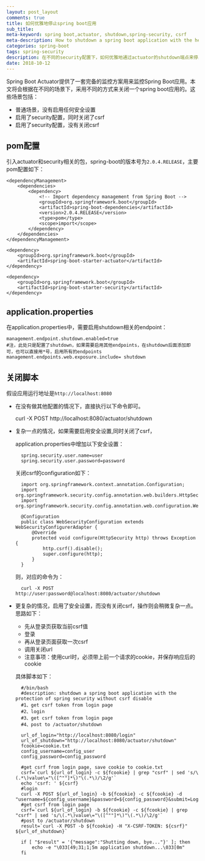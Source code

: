 ```yaml
---
layout: post_layout
comments: true
title: 如何优雅地停止spring boot应用
sub_title: 
meta-keyword: spring boot,actuator, shutdown,spring-security, csrf
meta-description: How to shutdown a spring boot application with the help of /actuator/shutdown。[spring boot 2.0.x]
categories: spring-boot
tags: spring-security
description: 在不同的security配置下，如何优雅地通过actuator的shutdown端点来停止spring boot应用
date: 2018-10-12
---
```


Spring Boot Actuator提供了一套完备的监控方案用来监控Spring Boot应用。本文将会根据在不同的场景下，采用不同的方式来关闭一个spring boot应用的。这些场景包括：

* 普通场景，没有启用任何安全设置
* 启用了security配置，同时关闭了csrf
* 启用了security配置，没有关闭csrf

## pom配置

引入actuator和security相关的包，spring-boot的版本号为`2.0.4.RELEASE`，主要pom配置如下：

    <dependencyManagement>
        <dependencies>
            <dependency>
                <!-- Import dependency management from Spring Boot -->
                <groupId>org.springframework.boot</groupId>
                <artifactId>spring-boot-dependencies</artifactId>
                <version>2.0.4.RELEASE</version>
                <type>pom</type>
                <scope>import</scope>
            </dependency>
        </dependencies>
    </dependencyManagement>

    <dependency>
        <groupId>org.springframework.boot</groupId>
        <artifactId>spring-boot-starter-actuator</artifactId>
    </dependency>

    <dependency>
        <groupId>org.springframework.boot</groupId>
        <artifactId>spring-boot-starter-security</artifactId>
    </dependency>


## application.properties
在application.properties中，需要启用shutdown相关的endpoint：

    
    management.endpoint.shutdown.enabled=true
    #注，此处只是配置了shutdown，如果需要启用其他endpoints，在shutdown后面添加即可，也可以直接用*号，启用所有的endpoints
    management.endpoints.web.exposure.include= shutdown

## 关闭脚本

假设应用运行地址是`http://localhost:8080`

* 在没有做其他配置的情况下，直接执行以下命令即可。


    curl -X POST http://localhost:8080/actuator/shutdown

* 复杂一点的情况，如果需要启用安全设置,同时关闭了csrf，

    application.properties中增加以下安全设置：

        spring.security.user.name=user
        spring.security.user.password=password

    关闭csrf的configuration如下：

        import org.springframework.context.annotation.Configuration;
        import org.springframework.security.config.annotation.web.builders.HttpSecurity;
        import org.springframework.security.config.annotation.web.configuration.WebSecurityConfigurerAdapter;

        @Configuration
        public class WebSecurityConfiguration extends WebSecurityConfigurerAdapter {
            @Override
            protected void configure(HttpSecurity http) throws Exception {
                http.csrf().disable();
                super.configure(http);
            }
        }

    则，对应的命令为：


        curl -X POST http://user:password@localhost:8080/actuator/shutdown

* 更复杂的情况，启用了安全设置，而没有关闭csrf，操作则会稍微复杂一点。思路如下：
    - 先从登录页获取当前csrf值
    - 登录
    - 再从登录页面获取一次csrf
    - 调用关闭url
    - 注意事项：使用curl时，必须带上前一个请求的cookie，并保存响应后的cookie

    具体脚本如下：

    

        #/bin/bash
        #description: shutdown a spring boot application with the protection of spring security without csrf disable
        #1、get csrf token from login page
        #2、login
        #3、get csrf token from login page
        #4、post to /actuator/shutdown

        url_of_login="http://localhost:8080/login"
        url_of_shutdown="http://localhost:8080/actuator/shutdown"
        fcookie=cookie.txt
        config_username=config_user
        config_password=config_password

        #get csrf from login page, save cookie to cookie.txt
        csrf=`curl ${url_of_login} -c ${fcookie} | grep "csrf" | sed 's/\(.*\)value\="\([^""]*\)"\(.*\)/\2/g'`
        echo 'csrf: ' ${csrf}
        #login
        curl -X POST ${url_of_login} -b ${fcookie} -c ${fcookie} -d "username=${config_username}&password=${config_password}&submit=Login&_csrf=${csrf}"
        #get csrf from login page
        csrf=`curl ${url_of_login} -b ${fcookie} -c ${fcookie} | grep "csrf" | sed 's/\(.*\)value\="\([^""]*\)"\(.*\)/\2/g'`
        #post to /actuator/shutdown
        result=`curl -X POST -b ${fcookie} -H "X-CSRF-TOKEN: ${csrf}" ${url_of_shutdown}`

        if [ "$result" = '{"message":"Shutting down, bye..."}' ]; then
            echo -e "\033[49;31;1;5m application shutdown...\033[0m"
        fi

